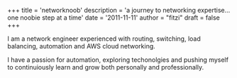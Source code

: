 +++
title = 'networknoob'
description = 'a journey to networking expertise…one noobie step at a time'
date = '2011-11-11'
author = "fitzi"
draft = false
+++

I am a network engineer experienced with routing, switching, load balancing, automation and AWS cloud networking.

I have a passion for automation, exploring techonolgies and pushing myself to continuiously learn and grow both personally and professionally.
